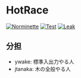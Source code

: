 # HotRace
[![Norminette](https://github.com/ywake/HotRace/actions/workflows/norm.yml/badge.svg)](https://github.com/ywake/HotRace/actions/workflows/norm.yml) [![Test](https://github.com/ywake/HotRace/actions/workflows/test.yml/badge.svg)](https://github.com/ywake/HotRace/actions/workflows/test.yml) [![Leak](https://github.com/ywake/HotRace/actions/workflows/leakcheck.yml/badge.svg)](https://github.com/ywake/HotRace/actions/workflows/leakcheck.yml)


## 分担

- ywake: 標準入出力やる人
- jtanaka: 木の全般やる人
